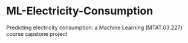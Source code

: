 # ML-Electricity-Consumption
Predicting electricity consumption: a Machine Learning (MTAT.03.227) course capstone project
